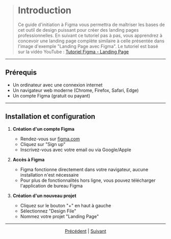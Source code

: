 
> # Introduction 
> Ce guide d'initiation à Figma vous permettra de maîtriser les bases de cet outil de design puissant pour créer des landing pages professionnelles. En suivant ce tutoriel pas à pas, vous apprendrez à concevoir une landing page complète similaire à celle présentée dans l'image d'exemple "Landing Page avec Figma". Le tutoriel est basé sur la vidéo YouTube : [Tutoriel Figma - Landing Page](https://www.youtube.com/watch?v=3cpjW6WquzU)

---

## Prérequis

- Un ordinateur avec une connexion internet
- Un navigateur web moderne (Chrome, Firefox, Safari, Edge)
- Un compte Figma (gratuit ou payant)

---

## Installation et configuration

1. **Création d'un compte Figma**
   - Rendez-vous sur [figma.com](https://www.figma.com/)
   - Cliquez sur "Sign up"
   - Inscrivez-vous avec votre email ou via Google/Apple

2. **Accès à Figma**
   - Figma fonctionne directement dans votre navigateur, aucune installation n'est nécessaire
   - Pour plus de fonctionnalités hors ligne, vous pouvez télécharger l'application de bureau Figma

3. **Création d'un nouveau projet**
   - Cliquez sur le bouton "+" en haut à gauche
   - Sélectionnez "Design File"
   - Nommez votre projet "Landing Page"

---

</div>
<p align="center">
<a href="../README.md">Précédent</a> 
   |
  <a href="./Interface.md">Suivant</a>
</p>
